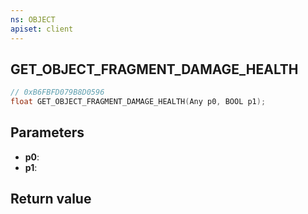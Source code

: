 ```yaml
---
ns: OBJECT
apiset: client
---
```

## GET_OBJECT_FRAGMENT_DAMAGE_HEALTH

```c
// 0xB6FBFD079B8D0596
float GET_OBJECT_FRAGMENT_DAMAGE_HEALTH(Any p0, BOOL p1);
```


## Parameters
* **p0**:
* **p1**:

## Return value